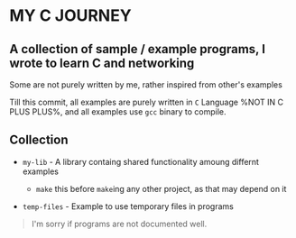 # MY C JOURNEY
## A collection of sample / example programs, I wrote to learn C and networking
Some are not purely written by me, rather inspired from other's examples

Till this commit, all examples are purely written in `C` Language %NOT IN C PLUS PLUS%, and all examples use `gcc` binary to compile.

## Collection

* `my-lib` - A library containg shared functionality amoung differnt examples
    * `make` this before `make`ing any other project, as that may depend on it

* `temp-files` - Example to use temporary files in programs


> I'm sorry if programs are not documented well.
